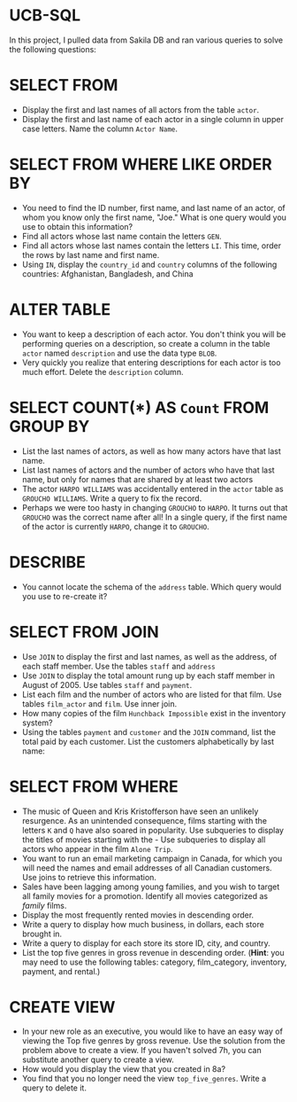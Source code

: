 # UCB-SQL

In this project, I pulled data from Sakila DB and ran various queries to solve the following questions:

# SELECT FROM
- Display the first and last names of all actors from the table `actor`.
- Display the first and last name of each actor in a single column in upper case letters. Name the column `Actor Name`.

# SELECT FROM WHERE LIKE ORDER BY
- You need to find the ID number, first name, and last name of an actor, of whom you know only the first name, "Joe." What is one query would you use to obtain this information?
- Find all actors whose last name contain the letters `GEN`.
- Find all actors whose last names contain the letters `LI`. This time, order the rows by last name and first name.
- Using `IN`, display the `country_id` and `country` columns of the following countries: Afghanistan, Bangladesh, and China

# ALTER TABLE
- You want to keep a description of each actor. You don't think you will be performing queries on a description, so create a column in the table `actor` named `description` and use the data type `BLOB`.
- Very quickly you realize that entering descriptions for each actor is too much effort. Delete the `description` column.

# SELECT COUNT(*) AS `Count` FROM GROUP BY
- List the last names of actors, as well as how many actors have that last name.
- List last names of actors and the number of actors who have that last name, but only for names that are shared by at least two actors
- The actor `HARPO WILLIAMS` was accidentally entered in the `actor` table as `GROUCHO WILLIAMS`. Write a query to fix the record.
- Perhaps we were too hasty in changing `GROUCHO` to `HARPO`. It turns out that `GROUCHO` was the correct name after all! In a single query, if the first name of the actor is currently `HARPO`, change it to `GROUCHO`.

# DESCRIBE
- You cannot locate the schema of the `address` table. Which query would you use to re-create it?

# SELECT FROM JOIN
- Use `JOIN` to display the first and last names, as well as the address, of each staff member. Use the tables `staff` and `address`
- Use `JOIN` to display the total amount rung up by each staff member in August of 2005. Use tables `staff` and `payment`.
- List each film and the number of actors who are listed for that film. Use tables `film_actor` and `film`. Use inner join.
- How many copies of the film `Hunchback Impossible` exist in the inventory system?
- Using the tables `payment` and `customer` and the `JOIN` command, list the total paid by each customer. List the customers alphabetically by last name:

# SELECT FROM WHERE
- The music of Queen and Kris Kristofferson have seen an unlikely resurgence. As an unintended consequence, films starting with the letters `K` and `Q` have also soared in popularity. Use subqueries to display the titles of movies starting with the - Use subqueries to display all actors who appear in the film `Alone Trip`.
- You want to run an email marketing campaign in Canada, for which you will need the names and email addresses of all Canadian customers. Use joins to retrieve this information.
- Sales have been lagging among young families, and you wish to target all family movies for a promotion. Identify all movies categorized as _family_ films.
- Display the most frequently rented movies in descending order.
- Write a query to display how much business, in dollars, each store brought in.
- Write a query to display for each store its store ID, city, and country.
- List the top five genres in gross revenue in descending order. (**Hint**: you may need to use the following tables: category, film_category, inventory, payment, and rental.)

# CREATE VIEW
- In your new role as an executive, you would like to have an easy way of viewing the Top five genres by gross revenue. Use the solution from the problem above to create a view. If you haven't solved 7h, you can substitute another query to create a view.
- How would you display the view that you created in 8a?
- You find that you no longer need the view `top_five_genres`. Write a query to delete it.
